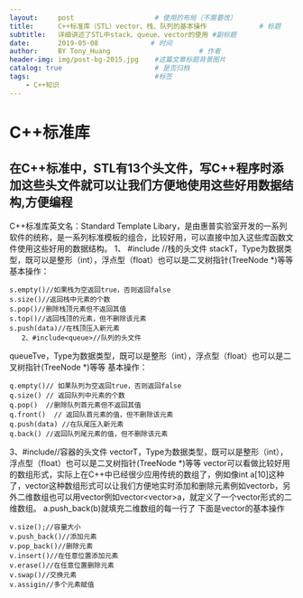 ```yaml
---
layout:     post                    # 使用的布局（不需要改）
title:      C++标准库（STL）vector、栈、队列的基本操作             # 标题 
subtitle:   详细讲述了STL中stack、queue、vector的使用 #副标题
date:       2019-05-08             # 时间
author:     BY Tony_Huang                      # 作者
header-img: img/post-bg-2015.jpg    #这篇文章标题背景图片
catalog: true                       # 是否归档
tags:                               #标签
    - C++知识
---
```


# C++标准库
## 在C++标准中，STL有13个头文件，写C++程序时添加这些头文件就可以让我们方便地使用这些好用数据结构,方便编程
C++标准库英文名：Standard Template Libary，是由惠普实验室开发的一系列软件的统称，是一系列标准模板的组合，比较好用，可以直接中加入这些库函数文件使用这些好用的数据结构。
      1、 #include<stack>   //栈的头文件
     stack<Type>T，Type为数据类型，既可以是整形（int），浮点型（float）也可以是二叉树指针(TreeNode *)等等
 基本操作：

    s.empty()//如果栈为空返回true，否则返回false  
    s.size()//返回栈中元素的个数  
    s.pop()//删除栈顶元素但不返回其值  
    s.top()//返回栈顶的元素，但不删除该元素  
    s.push(data)//在栈顶压入新元素 
       2、#include<queue>//队列的头文件
  queue<Type>Tve，Type为数据类型，既可以是整形（int），浮点型（float）也可以是二叉树指针(TreeNode *)等等
  基本操作：

    q.empty()// 如果队列为空返回true，否则返回false  
    q.size() // 返回队列中元素的个数  
    q.pop()  //删除队列首元素但不返回其值  
    q.front()  // 返回队首元素的值，但不删除该元素  
    q.push(data) //在队尾压入新元素 
    q.back() //返回队列尾元素的值，但不删除该元素
      
 3、#include<vector>//容器的头文件
 vector<Type>T，Type为数据类型，既可以是整形（int），浮点型（float）也可以是二叉树指针(TreeNode *)等等
 vector可以看做比较好用的数组形式，实际上在C++中已经很少应用传统的数组了，例如像int a[10]这种了，vector这种数组形式可以让我们方便地实时添加和删除元素例如vector<int>b，另外二维数组也可以用vector例如vector<vector<int>>a，就定义了一个vector形式的二维数组。
 a.push_back(b)就填充二维数组的每一行了
 下面是vector的基本操作
 

```
v.size();//容量大小
v.push_back()//添加元素
v.pop_back()//删除元素
v.insert()//在任意位置添加元素
v.erase()//在任意位置删除元素
v.swap()//交换元素
v.assigin//多个元素赋值
```
